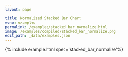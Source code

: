```yaml
---
layout: page

title: Normalized Stacked Bar Chart
menu: examples
permalink: /examples/stacked_bar_normalize.html
image: /examples/compiled/stacked_bar_normalize.png
edit_path: _data/examples.json
---
```




{% include example.html spec='stacked_bar_normalize'%}
